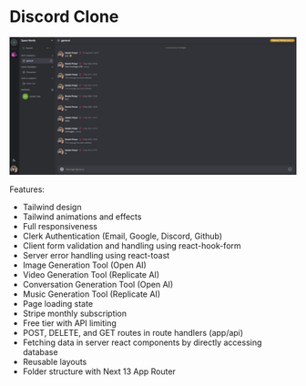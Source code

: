 # Discord Clone

<p align="center">
<img alt='/' src="/public/discord.jpg" width="900px" height="auto"/>
</p>

Features:

- Tailwind design
- Tailwind animations and effects
- Full responsiveness
- Clerk Authentication (Email, Google, Discord, Github)
- Client form validation and handling using react-hook-form
- Server error handling using react-toast
- Image Generation Tool (Open AI)
- Video Generation Tool (Replicate AI)
- Conversation Generation Tool (Open AI)
- Music Generation Tool (Replicate AI)
- Page loading state
- Stripe monthly subscription
- Free tier with API limiting
- POST, DELETE, and GET routes in route handlers (app/api)
- Fetching data in server react components by directly accessing database
- Reusable layouts
- Folder structure with Next 13 App Router

